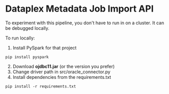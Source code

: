 # Dataplex Metadata Job Import API

To experiment with this pipeline, you don't have to run in on a cluster. It can be debugged locally.

To run locally:
1. Install PySpark for that project

`pip install pyspark`

2. Download **ojdbc11.jar** (or the version you prefer)
3. Change driver path in src/oracle_connector.py 
4. Install dependencies from the requirements.txt

`pip install -r requirements.txt`
